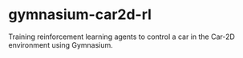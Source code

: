 # gymnasium-car2d-rl
Training reinforcement learning agents to control a car in the Car-2D environment using Gymnasium.
